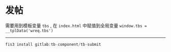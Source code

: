 # 发帖

需要用到模板变量 `tbs` , 在 `index.html` 中赋值到全局变量 `window.tbs = __tplData('wreq.tbs')`

---

````jsx
fis3 install gitlab:tb-component/tb-submit
````